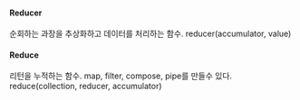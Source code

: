 #### Reducer
순회하는 과장을 추상화하고 데이터를 처리하는 함수. reducer(accumulator, value)

#### Reduce
리턴을 누적하는 함수. map, filter, compose, pipe를 만들수 있다. reduce(collection, reducer, accumulator)